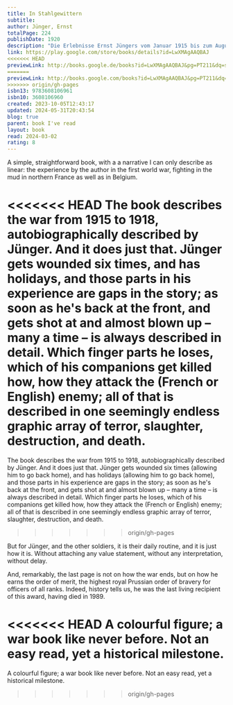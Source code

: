 ```yaml
---  
title: In Stahlgewittern  
subtitle:   
author: Jünger, Ernst  
totalPage: 224  
publishDate: 1920  
description: "Die Erlebnisse Ernst Jüngers vom Januar 1915 bis zum August 1918 an der Westfront spiegeln sich in den »Stahlgewittern« wieder: vom Grabenkrieg in der Champagne und der Schlacht bei Cambrai bis hin zu den Stoßtruppunternehmen in Flandern und zuletzt der Verleihung des Ordens Pour le mérite nach seiner Verwundung. »›In Stahlgewittern‹ machte ihn zum Helden einer Generation junger Offiziere, die alles gegeben hatten und am Ende bestenfalls das Eiserne Kreuz davontrugen. Gide pries es als ›das schönste Kriegsbuch, das ich je las.‹ Tatsächlich ähnelt es keinem anderen Buch der damaligen Zeit – keine Spur von den pastoralen Meditationen eines Siegfried Sassoon oder Edmund Blunden, kein Anflug von Feigheit wie bei Hemingway, kein Masochismus wie bei T. E. Lawrence und kein Mitleid wie bei Remarque.« Bruce Chatwin"  
link: https://play.google.com/store/books/details?id=LwXMAgAAQBAJ  
<<<<<<< HEAD
previewLink: http://books.google.de/books?id=LwXMAgAAQBAJ&pg=PT211&dq=stahlgewitter&hl=&as_pt=BOOKS&cd=8&source=gbs_api  
=======
previewLink: http://books.google.com/books?id=LwXMAgAAQBAJ&pg=PT211&dq=stahlgewitter&hl=&as_pt=BOOKS&cd=8&source=gbs_api  
>>>>>>> origin/gh-pages
isbn13: 9783608106961  
isbn10: 3608106960  
created: 2023-10-05T12:43:17  
updated: 2024-05-31T20:43:54  
blog: true  
parent: book I've read  
layout: book  
read: 2024-03-02  
rating: 8  
---  
```

  
A simple, straightforward book, with a a narrative I can only describe as linear: the experience by the author in the first world war, fighting in the mud in northern France as well as in Belgium.  
  
<<<<<<< HEAD
The book describes the war from 1915 to 1918, autobiographically described by Jünger. And it does just that. Jünger gets wounded six times, and has holidays, and those parts in his experience are gaps in the story; as soon as he's back at the front, and gets shot at and almost blown up – many a time – is always described in detail. Which finger parts he loses, which of his companions get killed how, how they attack the (French or English) enemy; all of that is described in one seemingly endless graphic array of terror, slaughter, destruction, and death.  
=======
The book describes the war from 1915 to 1918, autobiographically described by Jünger. And it does just that. Jünger gets wounded six times (allowing him to go back home), and has holidays (allowing him to go back home), and those parts in his experience are gaps in the story; as soon as he's back at the front, and gets shot at and almost blown up – many a time – is always described in detail. Which finger parts he loses, which of his companions get killed how, how they attack the (French or English) enemy; all of that is described in one seemingly endless graphic array of terror, slaughter, destruction, and death.  
>>>>>>> origin/gh-pages
  
But for Jünger, and the other soldiers, it is their daily routine, and it is just how it is. Without attaching any value statement, without any interpretation, without delay.  
  
And, remarkably, the last page is not on how the war ends, but on how he earns the order of merit, the highest royal Prussian order of bravery for officers of all ranks. Indeed, history tells us, he was the last living recipient of this award, having died in 1989.  
  
<<<<<<< HEAD
A colourful figure; a war book like never before. Not an easy read, yet a historical milestone.  
=======
A colourful figure; a war book like never before. Not an easy read, yet a historical milestone.
>>>>>>> origin/gh-pages
